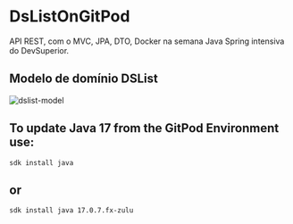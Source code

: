 # DsListOnGitPod
API REST, com o  MVC, JPA, DTO, Docker na semana Java Spring intensiva do DevSuperior.

## Modelo de domínio DSList
![dslist-model](https://github.com/RodrigoDeOliveiraSilva/DsListOnGitPod/assets/97246882/44e69a71-a6b3-4597-ad5a-9f03baf67d94)

## To update Java 17 from the GitPod Environment use:
```command_line
sdk install java
```
## or
```command_line
sdk install java 17.0.7.fx-zulu
```
